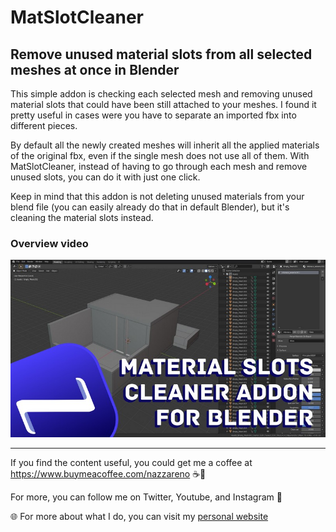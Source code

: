 # MatSlotCleaner
## Remove unused material slots from all selected meshes at once in Blender

This simple addon is checking each selected mesh and removing unused material slots that could have been still attached to your meshes.
I found it pretty useful in cases were you have to separate an imported fbx into different pieces.

By default all the newly created meshes will inherit all the applied materials of the original fbx, even if the single mesh does not use all of them. With MatSlotCleaner, instead of having to go through each mesh and remove unused slots, you can do it with just one click.

Keep in mind that this addon is not deleting unused materials from your blend file (you can easily already do that in default Blender), but it's cleaning the material slots instead.

### Overview video
<a href="https://youtu.be/oDgSthAjQbw" rel="overview video">![](pics/MatSlotCleaner_thumbnail.jpg)</a>


---
If you find the content useful, you could get me a coffee at https://www.buymeacoffee.com/nazzareno ☕🤎

For more, you can follow me on Twitter, Youtube, and Instagram  🙏

:globe_with_meridians: For more about what I do, you can visit my [personal website](https://www.nazzarenogiannelli.com/)
